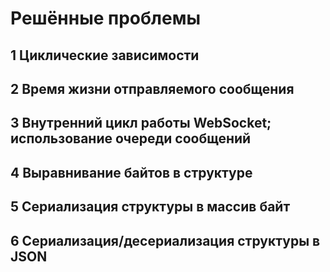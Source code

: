# Решённые проблемы

## 1 Циклические зависимости

## 2 Время жизни отправляемого сообщения

## 3 Внутренний цикл работы WebSocket; использование очереди сообщений

## 4 Выравнивание байтов в структуре

## 5 Сериализация структуры в массив байт

## 6 Сериализация/десериализация структуры в JSON